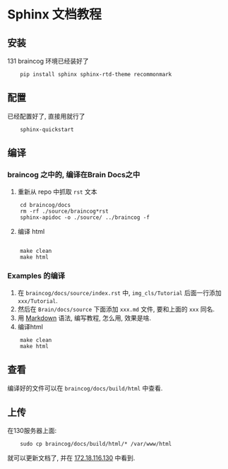 # Sphinx 文档教程 

## 安装  

131 braincog 环境已经装好了
```shell
    pip install sphinx sphinx-rtd-theme recommonmark
``` 

## 配置 

已经配置好了, 直接用就行了
```shell
    sphinx-quickstart
``` 

## 编译

### braincog 之中的, 编译在Brain Docs之中

1. 重新从 repo 中抓取 ```rst``` 文本
```shell 
    cd braincog/docs 
    rm -rf ./source/braincog*rst
    sphinx-apidoc -o ./source/ ../braincog -f 
```

2. 编译 html 

```shell

    make clean
    make html 
```

### Examples 的编译 

1. 在 ```braincog/docs/source/index.rst``` 中, ```img_cls/Tutorial``` 后面一行添加 ``xxx/Tutorial``.
2. 然后在 ``Brain/docs/source`` 下面添加 ``xxx.md`` 文件, 要和上面的 ``xxx`` 同名.
3. 用 [Markdown](https://markdown.com.cn/basic-syntax/) 语法, 编写教程, 怎么用, 效果是啥. 
4. 编译html 

```shell
    make clean 
    make html
```

## 查看 

编译好的文件可以在 ```braincog/docs/build/html``` 中查看. 

## 上传

在130服务器上面:

```shell 
    sudo cp braincog/docs/build/html/* /var/www/html
```
就可以更新文档了, 并在 [172.18.116.130](http://172.18.116.130/index.html) 中看到.
